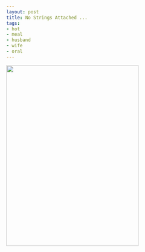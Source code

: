 ```yaml
--- 
layout: post
title: No Strings Attached ...
tags: 
- hot
- meal
- husband
- wife
- oral
---
```

<a class="image" href="{{ site.url }}/images/2008/07/oral.jpg"><img class="alignnone size-full wp-image-255" title="oral" src="{{ site.url }}/images/2008/07/oral.jpg" alt="" width="350" height="477" /></a>
